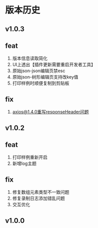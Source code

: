 # 版本历史

## v1.0.3

feat
---

1. 版本信息读取简化
2. UI上透出【插件更新需要重启开发者工具】
3. 原始json-json编辑页禁esc
4. 原始json-树形编辑页支持改key值
5. 打印样例时顺便复制到剪贴板

fix
---

1. axios@1.4.0重写responseHeader问题

## v1.0.2
feat
---

1. 打印样例重新开启
2. 新增log主题

fix
---

1. 修复数组元素类型不一致问题
2. 修复录制日志添加错乱问题
3. 交互优化


## v1.0.0

